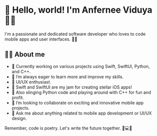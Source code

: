 # 👋 Hello, world! I'm Anfernee Viduya 🙋‍♂️ 

I'm a passionate and dedicated software developer who loves to code mobile apps and user interfaces. 📱✨

## 👨‍💻 About me

- 🔭 Currently working on various projects using Swift, SwiftUI, Python, and C++.
- 🌱 I’m always eager to learn more and improve my skills.
- 🎨 UI/UX enthusiast.
- 🚀 Swift and SwiftUI are my jam for creating stellar iOS apps!
- 🐍 Also slinging Python code and playing around with C++ for fun and profit.
- 👯 I’m looking to collaborate on exciting and innovative mobile app projects.
- 💬 Ask me about anything related to mobile app development or UI/UX design.

Remember, code is poetry. Let's write the future together. 🚀💻🌌
